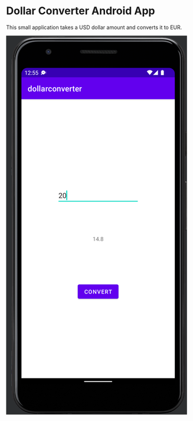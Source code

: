 # Dollar Converter Android App

This small application takes a USD dollar amount and converts it to EUR. 

![alt text](RunningApp.png "Title")
